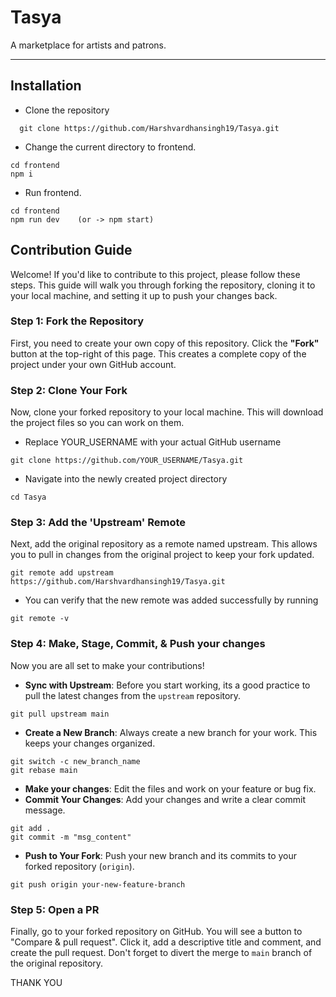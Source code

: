 # Tasya

A marketplace for artists and patrons.

---

## Installation

- Clone the repository
```
  git clone https://github.com/Harshvardhansingh19/Tasya.git
```
- Change the current directory to frontend.
```
cd frontend
npm i
```
- Run frontend.
```
cd frontend
npm run dev    (or -> npm start)
```

## Contribution Guide

Welcome! If you'd like to contribute to this project, please follow these steps. This guide will walk you through forking the repository, cloning it to your local machine, and setting it up to push your changes back.

### Step 1: Fork the Repository

First, you need to create your own copy of this repository. Click the **"Fork"** button at the top-right of this page. This creates a complete copy of the project under your own GitHub account.



### Step 2: Clone Your Fork

Now, clone your forked repository to your local machine. This will download the project files so you can work on them.

- Replace YOUR_USERNAME with your actual GitHub username
```
git clone https://github.com/YOUR_USERNAME/Tasya.git
```
- Navigate into the newly created project directory
```
cd Tasya
```

### Step 3: Add the 'Upstream' Remote
Next, add the original repository as a remote named upstream. This allows you to pull in changes from the original project to keep your fork updated.
```
git remote add upstream https://github.com/Harshvardhansingh19/Tasya.git
```
- You can verify that the new remote was added successfully by running
```
git remote -v
```

### Step 4: Make, Stage, Commit, & Push your changes
Now you are all set to make your contributions!
- **Sync with Upstream**: Before you start working, its a good practice to pull the latest changes from the `upstream` repository.
```
git pull upstream main
```
- **Create a New Branch**: Always create a new branch for your work. This keeps your changes organized.
```
git switch -c new_branch_name
git rebase main
```
- **Make your changes**: Edit the files and work on your feature or bug fix.
- **Commit Your Changes**: Add your changes and write a clear commit message.
```
git add .
git commit -m "msg_content"
```
- **Push to Your Fork**: Push your new branch and its commits to your forked repository (`origin`).

```
git push origin your-new-feature-branch
```

### Step 5: Open a PR
Finally, go to your forked repository on GitHub. You will see a button to "Compare & pull request". Click it, add a descriptive title and comment, and create the pull request.  Don't forget to divert the merge to `main` branch of the original repository.


THANK YOU
